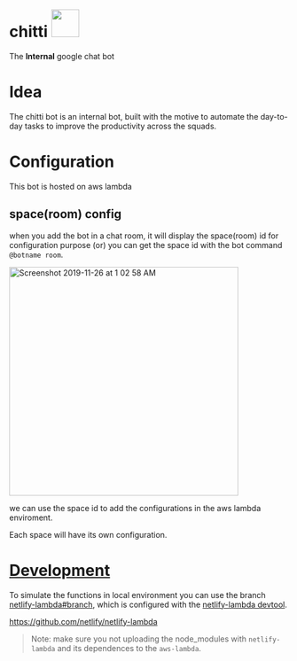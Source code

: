 # chitti <img src="https://user-images.githubusercontent.com/14071264/69571553-4c96c500-0fe8-11ea-8f72-4789c3974357.jpg" height="50px" width="50px">
The **Internal** google chat bot

# Idea
The chitti bot is an internal bot, built with the motive to automate the day-to-day tasks to improve the productivity across the squads.

# Configuration
This bot is hosted on aws lambda

## space(room) config
when you add the bot in a chat room, it will
display the space(room) id for configuration purpose (or) you can get the space id with the bot command `@botname room`.

<img width="413" alt="Screenshot 2019-11-26 at 1 02 58 AM" src="https://user-images.githubusercontent.com/14071264/69571638-85369e80-0fe8-11ea-8caf-56dc665f82b7.png">

we can use the space id to add the configurations in the aws lambda enviroment.

Each space will have its own configuration.

# [Development](https://github.com/prakash-chokalingam/chitti/tree/netlify-lambda#start)

To simulate the functions in local environment you can use the branch [netlify-lambda#branch](https://github.com/prakash-chokalingam/chitti/tree/netlify-lambda#start), which is configured with the [netlify-lambda devtool](https://github.com/netlify/netlify-lambda).

https://github.com/netlify/netlify-lambda

> Note: make sure you not uploading the node_modules with `netlify-lambda` and its dependences to the `aws-lambda`.


